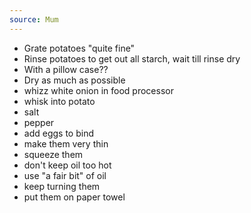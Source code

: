 ```yaml
---
source: Mum
---
```


- Grate potatoes "quite fine"
- Rinse potatoes to get out all starch, wait till rinse dry
- With a pillow case??
- Dry as much as possible
- whizz white onion in food processor
- whisk into potato
- salt
- pepper
- add eggs to bind
- make them very thin
- squeeze them
- don't keep oil too hot
- use "a fair bit" of oil
- keep turning them
- put them on paper towel
